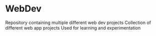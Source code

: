 # WebDev
Repository containing multiple different web dev projects 
Collection of different web app projects 
Used for learning and experimentation

